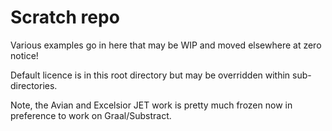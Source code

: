# Scratch repo
Various examples go in here that may be WIP and moved elsewhere at zero notice!

Default licence is in this root directory but may be overridden within sub-directories.

Note, the Avian and Excelsior JET work is pretty much frozen now in preference to work on Graal/Substract.
